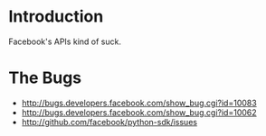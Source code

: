 # Introduction #

Facebook's APIs kind of suck.

# The Bugs #
  * http://bugs.developers.facebook.com/show_bug.cgi?id=10083
  * http://bugs.developers.facebook.com/show_bug.cgi?id=10062
  * http://github.com/facebook/python-sdk/issues